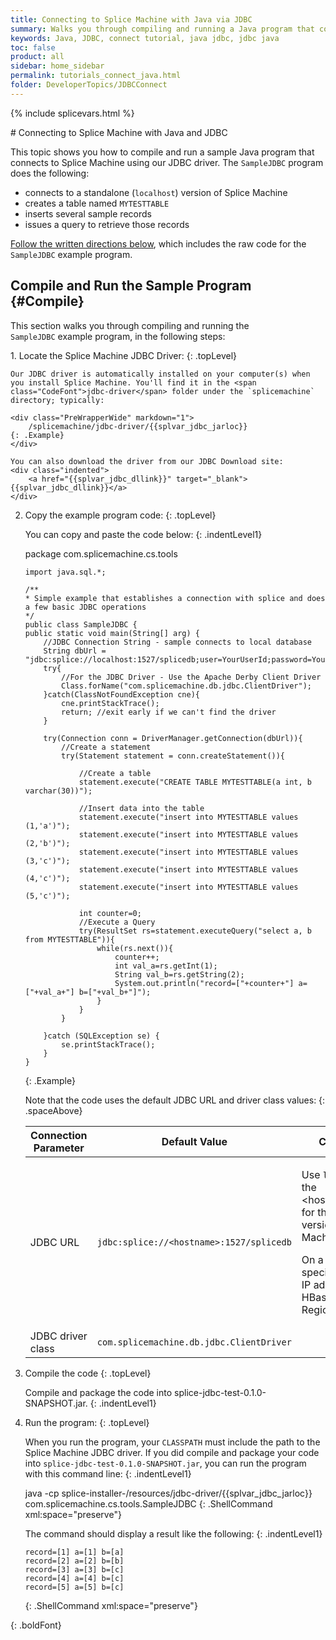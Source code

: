 ```yaml
---
title: Connecting to Splice Machine with Java via JDBC
summary: Walks you through compiling and running a Java program that connects to your Splice Machine database via our JDBC driver.
keywords: Java, JDBC, connect tutorial, java jdbc, jdbc java
toc: false
product: all
sidebar: home_sidebar
permalink: tutorials_connect_java.html
folder: DeveloperTopics/JDBCConnect
---
```

{% include splicevars.html %} <section>
<div class="TopicContent" data-swiftype-index="true" markdown="1">
# Connecting to Splice Machine with Java and JDBC

This topic shows you how to compile and run a sample Java program that
connects to Splice Machine using our JDBC driver. The
`SampleJDBC` program does the following:

* connects to a standalone (`localhost`) version of Splice Machine
* creates a table named `MYTESTTABLE`
* inserts several sample records
* issues a query to retrieve those records

[Follow the written directions below](#Compile), which includes the raw
code for the `SampleJDBC` example program.

## Compile and Run the Sample Program   {#Compile}

This section walks you through compiling and running the
`SampleJDBC` example program, in the following steps:

<div class="opsStepsList" markdown="1">
1.  Locate the Splice Machine JDBC Driver:
    {: .topLevel}

    Our JDBC driver is automatically installed on your computer(s) when
    you install Splice Machine. You'll find it in the <span
    class="CodeFont">jdbc-driver</span> folder under the `splicemachine`
    directory; typically:

    <div class="PreWrapperWide" markdown="1">
        /splicemachine/jdbc-driver/{{splvar_jdbc_jarloc}}
    {: .Example}
    </div>

    You can also download the driver from our JDBC Download site:
    <div class="indented">
        <a href="{{splvar_jdbc_dllink}}" target="_blank">{{splvar_jdbc_dllink}}</a>
    </div>

2.  Copy the example program code:
    {: .topLevel}

    You can copy and paste the code below:
    {: .indentLevel1}

    <div class="preWrapperWide" markdown="1">
        package com.splicemachine.cs.tools

        import java.sql.*;

        /**
        * Simple example that establishes a connection with splice and does a few basic JDBC operations
        */
        public class SampleJDBC {
        public static void main(String[] arg) {
            //JDBC Connection String - sample connects to local database
            String dbUrl = "jdbc:splice://localhost:1527/splicedb;user=YourUserId;password=YourPassword";
            try{
                //For the JDBC Driver - Use the Apache Derby Client Driver
                Class.forName("com.splicemachine.db.jdbc.ClientDriver");
            }catch(ClassNotFoundException cne){
                cne.printStackTrace();
                return; //exit early if we can't find the driver
            }

            try(Connection conn = DriverManager.getConnection(dbUrl)){
                //Create a statement
                try(Statement statement = conn.createStatement()){

                    //Create a table
                    statement.execute("CREATE TABLE MYTESTTABLE(a int, b varchar(30))");

                    //Insert data into the table
                    statement.execute("insert into MYTESTTABLE values (1,'a')");
                    statement.execute("insert into MYTESTTABLE values (2,'b')");
                    statement.execute("insert into MYTESTTABLE values (3,'c')");
                    statement.execute("insert into MYTESTTABLE values (4,'c')");
                    statement.execute("insert into MYTESTTABLE values (5,'c')");

                    int counter=0;
                    //Execute a Query
                    try(ResultSet rs=statement.executeQuery("select a, b from MYTESTTABLE")){
                        while(rs.next()){
                            counter++;
                            int val_a=rs.getInt(1);
                            String val_b=rs.getString(2);
                            System.out.println("record=["+counter+"] a=["+val_a+"] b=["+val_b+"]");
                        }
                    }
                }

            }catch (SQLException se) {
                se.printStackTrace();
            }
        }
    {: .Example}

    </div>

    Note that the code uses the default JDBC URL and driver class
    values:
    {: .spaceAbove}

    <table summary="Table of default Splice Machine connection parameters.">
        <col />
        <col />
        <col />
        <thead>
            <tr>
                <th>Connection Parameter</th>
                <th>Default Value</th>
                <th>Comments</th>
            </tr>
        </thead>
        <tbody>
            <tr>
                <td>JDBC URL</td>
                <td><code>jdbc:splice://<span class="Highlighted">&lt;hostname&gt;</span>:1527/splicedb</code></td>
                <td>
                    <p class="noSpaceAbove">Use <code>localhost</code> as the <span class="HighlightedCode">&lt;hostname&gt;</span> value for the standalone version of Splice Machine.</p>
                    <p>On a cluster, specify the IP address of an HBase RegionServer.</p>
                </td>
            </tr>
            <tr>
                <td>JDBC driver class</td>
                <td><code>com.splicemachine.db.jdbc.ClientDriver</code></td>
                <td> </td>
            </tr>
        </tbody>
    </table>

3.  Compile the code
    {: .topLevel}

    Compile and package the code into <span
    class="ShellCommand">splice-jdbc-test-0.1.0-SNAPSHOT.jar</span>.
    {: .indentLevel1}

4.  Run the program:
    {: .topLevel}

    When you run the program, your `CLASSPATH` must include the path to
    the Splice Machine JDBC driver. If you did compile and package your
    code into `splice-jdbc-test-0.1.0-SNAPSHOT.jar`, you can run the
    program with this command line:
    {: .indentLevel1}

    <div class="preWrapperWide" markdown="1">
        java -cp splice-installer-<platformVersion>/resources/jdbc-driver/{{splvar_jdbc_jarloc}} com.splicemachine.cs.tools.SampleJDBC
    {: .ShellCommand xml:space="preserve"}

    </div>

    The command should display a result like the following:
    {: .indentLevel1}

    <div class="preWrapperWide" markdown="1">

        record=[1] a=[1] b=[a]
        record=[2] a=[2] b=[b]
        record=[3] a=[3] b=[c]
        record=[4] a=[4] b=[c]
        record=[5] a=[5] b=[c]
    {: .ShellCommand xml:space="preserve"}

    </div>
{: .boldFont}

</div>
</div>
</section>
